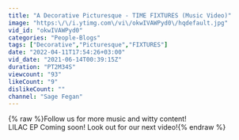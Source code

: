 ```yaml
---
title: "A Decorative Picturesque - TIME FIXTURES (Music Video)"
image: "https:\/\/i.ytimg.com\/vi\/okwIVAWPyd0\/hqdefault.jpg"
vid_id: "okwIVAWPyd0"
categories: "People-Blogs"
tags: ["Decorative","Picturesque","FIXTURES"]
date: "2022-04-11T17:54:26+03:00"
vid_date: "2021-06-14T00:39:15Z"
duration: "PT2M34S"
viewcount: "93"
likeCount: "9"
dislikeCount: ""
channel: "Sage Fegan"
---
```

{% raw %}Follow us for more music and witty content! <br />LILAC EP Coming soon! Look out for our next video!{% endraw %}
